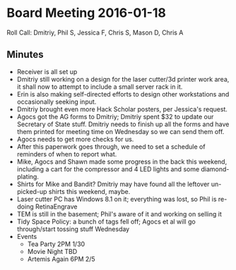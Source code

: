 Board Meeting 2016-01-18
========================

Roll Call: Dmitriy, Phil S, Jessica F, Chris S, Mason D, Chris A

Minutes
-------
- Receiver is all set up
- Dmitriy still working on a design for the laser cutter/3d printer work area, it shall now to attempt to include a small server rack in it.
- Erin is also making self-directed efforts to design other workstations and occasionally seeking input.
- Dmitriy brought even more Hack Scholar posters, per Jessica's request.
- Agocs got the AG forms to Dmitriy; Dmitriy spent $32 to update our Secretary of State stuff. Dmitriy needs to finish up all the forms and have them printed for meeting time on Wednesday so we can send them off.
- Agocs needs to get more checks for us.
- After this paperwork goes through, we need to set a schedule of reminders of when to report what.
- Mike, Agocs and Shawn made some progress in the back this weekend, including a cart for the compressor and 4 LED lights and some diamond-plating.
- Shirts for Mike and Bandit? Dmitriy may have found all the leftover un-picked-up shirts this weekend, maybe.
- Laser cutter PC has Windows 8.1 on it; everything was lost, so Phil is re-doing RetinaEngrave
- TEM is still in the basement; Phil's aware of it and working on selling it
- Tidy Space Policy: a bunch of tags fell off; Agocs et al will go through/start tossing stuff Wednesday
- Events
  - Tea Party 2PM 1/30
  - Movie Night TBD
  - Artemis Again 6PM 2/5
